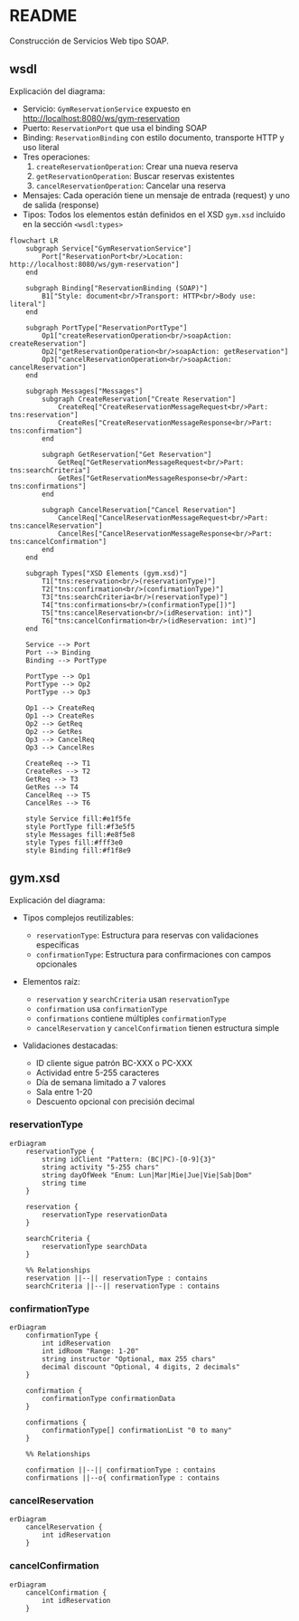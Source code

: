 # README

Construcción de Servicios Web tipo SOAP.

## wsdl

Explicación del diagrama:

- Servicio: `GymReservationService` expuesto en <http://localhost:8080/ws/gym-reservation>
- Puerto: `ReservationPort` que usa el binding SOAP
- Binding: `ReservationBinding` con estilo documento, transporte HTTP y uso literal
- Tres operaciones:
  1. `createReservationOperation`: Crear una nueva reserva
  2. `getReservationOperation`: Buscar reservas existentes
  3. `cancelReservationOperation`: Cancelar una reserva
- Mensajes: Cada operación tiene un mensaje de entrada (request) y uno de salida (response)
- Tipos: Todos los elementos están definidos en el XSD `gym.xsd` incluido en la sección `<wsdl:types>`

```mermaid
flowchart LR
    subgraph Service["GymReservationService"]
        Port["ReservationPort<br/>Location: http://localhost:8080/ws/gym-reservation"]
    end
    
    subgraph Binding["ReservationBinding (SOAP)"]
        B1["Style: document<br/>Transport: HTTP<br/>Body use: literal"]
    end
    
    subgraph PortType["ReservationPortType"]
        Op1["createReservationOperation<br/>soapAction: createReservation"]
        Op2["getReservationOperation<br/>soapAction: getReservation"]
        Op3["cancelReservationOperation<br/>soapAction: cancelReservation"]
    end
    
    subgraph Messages["Messages"]
        subgraph CreateReservation["Create Reservation"]
            CreateReq["CreateReservationMessageRequest<br/>Part: tns:reservation"]
            CreateRes["CreateReservationMessageResponse<br/>Part: tns:confirmation"]
        end
        
        subgraph GetReservation["Get Reservation"]
            GetReq["GetReservationMessageRequest<br/>Part: tns:searchCriteria"]
            GetRes["GetReservationMessageResponse<br/>Part: tns:confirmations"]
        end
        
        subgraph CancelReservation["Cancel Reservation"]
            CancelReq["CancelReservationMessageRequest<br/>Part: tns:cancelReservation"]
            CancelRes["CancelReservationMessageResponse<br/>Part: tns:cancelConfirmation"]
        end
    end
    
    subgraph Types["XSD Elements (gym.xsd)"]
        T1["tns:reservation<br/>(reservationType)"]
        T2["tns:confirmation<br/>(confirmationType)"]
        T3["tns:searchCriteria<br/>(reservationType)"]
        T4["tns:confirmations<br/>(confirmationType[])"]
        T5["tns:cancelReservation<br/>(idReservation: int)"]
        T6["tns:cancelConfirmation<br/>(idReservation: int)"]
    end
    
    Service --> Port
    Port --> Binding
    Binding --> PortType
    
    PortType --> Op1
    PortType --> Op2
    PortType --> Op3
    
    Op1 --> CreateReq
    Op1 --> CreateRes
    Op2 --> GetReq
    Op2 --> GetRes
    Op3 --> CancelReq
    Op3 --> CancelRes
    
    CreateReq --> T1
    CreateRes --> T2
    GetReq --> T3
    GetRes --> T4
    CancelReq --> T5
    CancelRes --> T6
    
    style Service fill:#e1f5fe
    style PortType fill:#f3e5f5
    style Messages fill:#e8f5e8
    style Types fill:#fff3e0
    style Binding fill:#f1f8e9
```

## gym.xsd

Explicación del diagrama:

- Tipos complejos reutilizables:
  - `reservationType`: Estructura para reservas con validaciones específicas
  - `confirmationType`: Estructura para confirmaciones con campos opcionales

- Elementos raíz:
  - `reservation` y `searchCriteria` usan `reservationType`
  - `confirmation` usa `confirmationType`
  - `confirmations` contiene múltiples `confirmationType`
  - `cancelReservation` y `cancelConfirmation` tienen estructura simple

- Validaciones destacadas:
  - ID cliente sigue patrón BC-XXX o PC-XXX
  - Actividad entre 5-255 caracteres
  - Día de semana limitado a 7 valores
  - Sala entre 1-20
  - Descuento opcional con precisión decimal

### reservationType

```mermaid
erDiagram
    reservationType {
        string idClient "Pattern: (BC|PC)-[0-9]{3}"
        string activity "5-255 chars"
        string dayOfWeek "Enum: Lun|Mar|Mie|Jue|Vie|Sab|Dom"
        string time
    }
    
    reservation {
        reservationType reservationData
    }
    
    searchCriteria {
        reservationType searchData
    }

    %% Relationships
    reservation ||--|| reservationType : contains
    searchCriteria ||--|| reservationType : contains
```

### confirmationType

```mermaid
erDiagram
    confirmationType {
        int idReservation
        int idRoom "Range: 1-20"
        string instructor "Optional, max 255 chars"
        decimal discount "Optional, 4 digits, 2 decimals"
    }
    
    confirmation {
        confirmationType confirmationData
    }
    
    confirmations {
        confirmationType[] confirmationList "0 to many"
    }
    
    %% Relationships
 
    confirmation ||--|| confirmationType : contains
    confirmations ||--o{ confirmationType : contains
```

### cancelReservation

```mermaid
erDiagram
    cancelReservation {
        int idReservation
    }
```

### cancelConfirmation

```mermaid
erDiagram
    cancelConfirmation {
        int idReservation
    }
```
